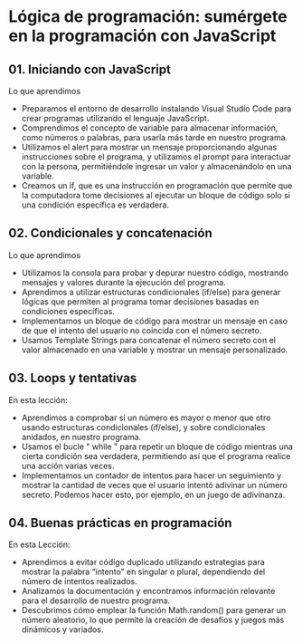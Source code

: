 # Lógica de programación: sumérgete en la programación con JavaScript

## 01. Iniciando con JavaScript

Lo que aprendimos

- Preparamos el entorno de desarrollo instalando Visual Studio Code para crear programas utilizando el lenguaje JavaScript.
- Comprendimos el concepto de variable para almacenar información, como números o palabras, para usarla más tarde en nuestro programa.
- Utilizamos el alert para mostrar un mensaje proporcionando algunas instrucciones sobre el programa, y utilizamos el prompt para interactuar con la persona, permitiéndole ingresar un valor y almacenándolo en una variable.
- Creamos un if, que es una instrucción en programación que permite que la computadora tome decisiones al ejecutar un bloque de código solo si una condición específica es verdadera.
  
## 02. Condicionales y concatenación

Lo que aprendimos

- Utilizamos la consola para probar y depurar nuestro código, mostrando mensajes y valores durante la ejecución del programa.
- Aprendimos a utilizar estructuras condicionales (if/else) para generar lógicas que permiten al programa tomar decisiones basadas en condiciones específicas.
- Implementamos un bloque de código para mostrar un mensaje en caso de que el intento del usuario no coincida con el número secreto.
- Usamos Template Strings para concatenar el número secreto con el valor almacenado en una variable y mostrar un mensaje personalizado.

## 03. Loops y tentativas

En esta lección:

- Aprendimos a comprobar si un número es mayor o menor que otro usando estructuras condicionales (if/else), y sobre condicionales anidados, en nuestro programa.
- Usamos el bucle " while " para repetir un bloque de código mientras una cierta condición sea verdadera, permitiendo así que el programa realice una acción varias veces.
- Implementamos un contador de intentos para hacer un seguimiento y mostrar la cantidad de veces que el usuario intentó adivinar un número secreto. Podemos hacer esto, por ejemplo, en un juego de adivinanza.

## 04. Buenas prácticas en programación

En esta Lección:

- Aprendimos a evitar código duplicado utilizando estrategias para mostrar la palabra “intento” en singular o plural, dependiendo del número de intentos realizados.
- Analizamos la documentación y encontramos información relevante para el desarrollo de nuestro programa.
- Descubrimos cómo emplear la función Math.random() para generar un número aleatorio, lo que permite la creación de desafíos y juegos más dinámicos y variados.
